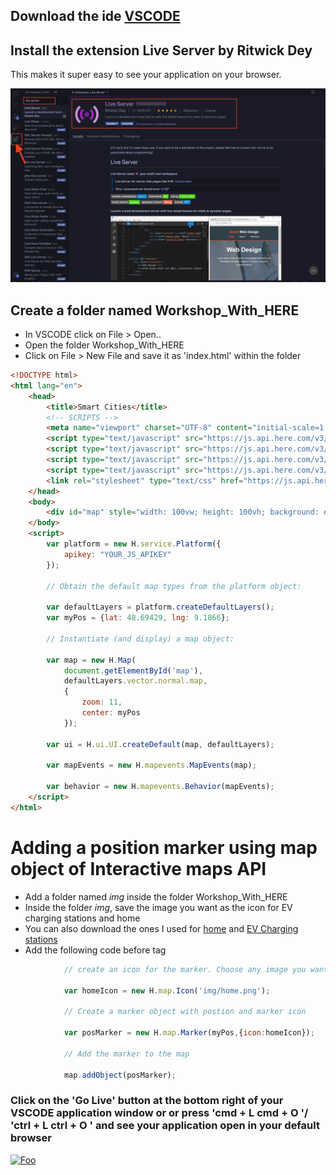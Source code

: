 ## Download the ide [VSCODE](https://code.visualstudio.com/download)
## Install the extension Live Server by Ritwick Dey
This makes it super easy to see your application on your browser.

![Live Server Extension](img/live_server.png) 

## Create a folder named Workshop_With_HERE
- In VSCODE click on File > Open.. 
- Open the folder Workshop_With_HERE
- Click on File > New File and save it as 'index.html' within the folder


``` html
<!DOCTYPE html>
<html lang="en">
    <head>
        <title>Smart Cities</title>
        <!-- SCRIPTS -->
        <meta name="viewport" charset="UTF-8" content="initial-scale=1.0, width=device-width" />
        <script type="text/javascript" src="https://js.api.here.com/v3/3.1/mapsjs-core.js"></script>
        <script type="text/javascript" src="https://js.api.here.com/v3/3.1/mapsjs-service.js"></script>
        <script type="text/javascript" src="https://js.api.here.com/v3/3.1/mapsjs-ui.js"></script>
        <script type="text/javascript" src="https://js.api.here.com/v3/3.1/mapsjs-mapevents.js"></script>
        <link rel="stylesheet" type="text/css" href="https://js.api.here.com/v3/3.1/mapsjs-ui.css"/> 
    </head>
    <body>
        <div id="map" style="width: 100vw; height: 100vh; background: #39B6B3;" ></div> 
    </body>
    <script>
        var platform = new H.service.Platform({
            apikey: "YOUR_JS_APIKEY"
        });

        // Obtain the default map types from the platform object:

        var defaultLayers = platform.createDefaultLayers();
        var myPos = {lat: 48.69429, lng: 9.1866};

        // Instantiate (and display) a map object:

        var map = new H.Map(
            document.getElementById('map'),
            defaultLayers.vector.normal.map,
            {
                zoom: 11,
                center: myPos
            });

        var ui = H.ui.UI.createDefault(map, defaultLayers);

        var mapEvents = new H.mapevents.MapEvents(map);

        var behavior = new H.mapevents.Behavior(mapEvents);
    </script>
</html>
```
# Adding a position marker using map object of Interactive maps API
- Add a folder named *img* inside the folder Workshop_With_HERE
- Inside the folder *img*, save the image you want as the icon for EV charging stations and home
- You can also download the ones I used for [home](img/home.png) and [EV Charging stations](img/EV.png)
- Add the following code before </script> tag


```javascript
            // create an icon for the marker. Choose any image you want. I created mine using draw.io 
            
            var homeIcon = new H.map.Icon('img/home.png'); 

            // Create a marker object with postion and marker icon

            var posMarker = new H.map.Marker(myPos,{icon:homeIcon});
            
            // Add the marker to the map 

            map.addObject(posMarker);
```
### Click on the 'Go Live' button at the bottom right of your VSCODE application window or or press 'cmd + L cmd + O '/ 'ctrl + L ctrl + O ' and see your application open in your default browser

[![Foo](/img/s2.png)](/Step2.md)



